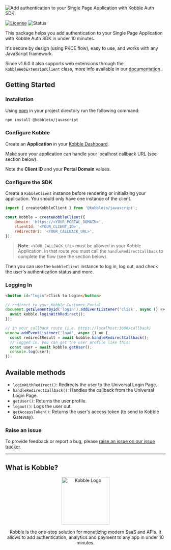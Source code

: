 ![Add authentication to your Single Page Application with Kobble Auth SDK.](https://github.com/kobble-io/javascript/blob/main/.readme/banner.png?raw=true)

[![License](https://img.shields.io/:license-mit-blue.svg?style=flat)](https://opensource.org/licenses/MIT)
![Status](https://img.shields.io/:status-stable-green.svg?style=flat)


This package helps you add authentication to your Single Page Application with Kobble Auth SDK in under 10 minutes.

It's secure by design (using PKCE flow), easy to use, and works with any JavaScript framework.

Since v1.6.0 it also supports web extensions through the `KobbleWebExtensionClient` class, more info available in our [documentation](https://docs.kobble.io).

## Getting Started

### Installation

Using [npm](https://npmjs.org) in your project directory run the following command:

```sh
npm install @kobbleio/javascript
```

### Configure Kobble

Create an **Application** in your [Kobble Dashboard](https://app.kobble.io/p/applications).

Make sure your application can handle your localhost callback URL (see section below).

Note the **Client ID** and your **Portal Domain** values.

### Configure the SDK

Create a `KobbleClient` instance before rendering or initializing your application. You should only have one instance of the client.

```js
import { createKobbleClient } from '@kobbleio/javascript';

const kobble = createKobbleClient({
    domain: 'https://<YOUR_PORTAL_DOMAIN>',
    clientId: '<YOUR_CLIENT_ID>',
    redirectUri: '<YOUR_CALLBACK_URL>',
});
```

> **Note**: `<YOUR_CALLBACK_URL>` must be allowed in your Kobble Application. In that route you must call the `handleRedirectCallback` to complete the flow (see the section below).

Then you can use the `kobbleClient` instance to log in, log out, and check the user's authentication status and more.

### Logging In

```html
<button id="login">Click to Login</button>
```

```js
// redirect to your Kobble Customer Portal
document.getElementById('login').addEventListener('click', async () => {
  await kobble.loginWithRedirect();
});

// in your callback route (i.e. https://localhost:3000/callback)
window.addEventListener('load', async () => {
  const redirectResult = await kobble.handleRedirectCallback();
  // logged in. you can get the user profile like this:
  const user = await kobble.getUser();
  console.log(user);
});
```

## Available methods

- `loginWithRedirect()`: Redirects the user to the Universal Login Page.
- `handleRedirectCallback()`: Handles the callback from the Universal Login Page.
- `getUser()`: Returns the user profile.
- `logout()`: Logs the user out.
- `getAccessToken()`: Returns the user's access token (to send to Kobble Gateway).


### Raise an issue

To provide feedback or report a bug, please [raise an issue on our issue tracker](https://github.com/kobble-io/javascript/issues).

___

## What is Kobble?

<p align="center">
  <picture>
    <img alt="Kobble Logo" src="https://github.com/kobble-io/javascript/blob/main/.readme/logo.png?raw=true" width="150">
  </picture>
</p>
<p align="center">
 Kobble is the one-stop solution for monetizing modern SaaS and APIs. It allows to add authentication, analytics and payment to any app in under 10 minutes.
</p>